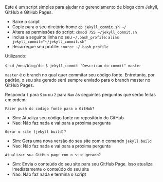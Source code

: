 Este é um script simples para ajudar no gerenciamento de blogs com Jekyll, GitHub e GitHub Pages.

* Baixe o script
* Copie para o seu diretório home `cp jekyll_commit.sh ~/`
* Altere as permissões do script: `chmod 755 ~/jekyll_commit.sh`
* Inclua a seguinte linha no seu `~/.bash_profile`: `alias jekyll_commit="~/jekyll_commit.sh"`
* Recarregue seu profile: `source ~/.bash_profile`

Utilizando:

`$ cd /meu/blog/dir`
`$ jekyll_commit "Descricao do commit" master`

`master` é o branch no qual quer commitar seu código fonte. Entretanto, por padrão, o seu site gerado será sempre enviado para o branch master no GitHub Pages.

Responda `1` para `Sim` ou `2` para `Nao` às seguintes perguntas que serão feitas em ordem:

`Fazer push do codigo fonte para o GitHub?`
- Sim: Atualiza seu código fonte no repositório do GitHub
- Nao: Não faz nada e vai para a próxima pergunta

`Gerar o site (jekyll build)?`
- Sim: Gera uma nova versão do seu site com o comando `jekyll build`
- Nao: Não faz nada e vai para a próxima pergunta

`Atualizar sua GitHub page com o site gerado?`
- Sim: Envia o conteúdo do seu site para seu GitHub Page. Isso atualiza imediatamente o conteúdo do seu site
- Nao: Não faz nada e termina o script

